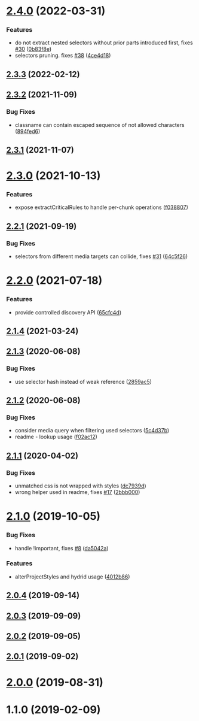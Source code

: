 # [2.4.0](https://github.com/theKashey/used-styles/compare/v2.3.3...v2.4.0) (2022-03-31)

### Features

- do not extract nested selectors without prior parts introduced first, fixes [#30](https://github.com/theKashey/used-styles/issues/30) ([0b83f8e](https://github.com/theKashey/used-styles/commit/0b83f8e88f461e195cc3ce8f9976d324c0471466))
- selectors pruning. fixes [#38](https://github.com/theKashey/used-styles/issues/38) ([4ce4d18](https://github.com/theKashey/used-styles/commit/4ce4d18cd10474126f7882b395e15522fc2702f9))

## [2.3.3](https://github.com/theKashey/used-styles/compare/v2.3.2...v2.3.3) (2022-02-12)

## [2.3.2](https://github.com/theKashey/used-styles/compare/v2.3.1...v2.3.2) (2021-11-09)

### Bug Fixes

- classname can contain escaped sequence of not allowed characters ([894fed6](https://github.com/theKashey/used-styles/commit/894fed618d72bf3ce5bdd072bbdc7f221ee376f3))

## [2.3.1](https://github.com/theKashey/used-styles/compare/v2.3.0...v2.3.1) (2021-11-07)

# [2.3.0](https://github.com/theKashey/used-styles/compare/v2.2.1...v2.3.0) (2021-10-13)

### Features

- expose extractCriticalRules to handle per-chunk operations ([f038807](https://github.com/theKashey/used-styles/commit/f038807f6668c56adb27107dea01ff06024d7a8d))

## [2.2.1](https://github.com/theKashey/used-styles/compare/v2.2.0...v2.2.1) (2021-09-19)

### Bug Fixes

- selectors from different media targets can collide, fixes [#31](https://github.com/theKashey/used-styles/issues/31) ([64c5f26](https://github.com/theKashey/used-styles/commit/64c5f2681b5d882db46e24fd4f0a372f3b9d902b))

# [2.2.0](https://github.com/theKashey/used-styles/compare/v2.1.4...v2.2.0) (2021-07-18)

### Features

- provide controlled discovery API ([65cfc4d](https://github.com/theKashey/used-styles/commit/65cfc4d411669149b4822ebd97c988c65faa8fc6))

## [2.1.4](https://github.com/theKashey/used-styles/compare/v2.1.3...v2.1.4) (2021-03-24)

## [2.1.3](https://github.com/theKashey/used-styles/compare/v2.1.2...v2.1.3) (2020-06-08)

### Bug Fixes

- use selector hash instead of weak reference ([2859ac5](https://github.com/theKashey/used-styles/commit/2859ac514c9329c177e0782756fd0f210b68c784))

## [2.1.2](https://github.com/theKashey/used-styles/compare/v2.1.1...v2.1.2) (2020-06-08)

### Bug Fixes

- consider media query when filtering used selectors ([5c4d37b](https://github.com/theKashey/used-styles/commit/5c4d37bfc304c85cce0f92a5d92b07f786996559))
- readme - lookup usage ([f02ac12](https://github.com/theKashey/used-styles/commit/f02ac12a402af046587cade42e7bff37de7429c4))

## [2.1.1](https://github.com/theKashey/used-styles/compare/v2.1.0...v2.1.1) (2020-04-02)

### Bug Fixes

- unmatched css is not wrapped with styles ([dc7939d](https://github.com/theKashey/used-styles/commit/dc7939dc12e5f7407523b44966732ea2b9c683a8))
- wrong helper used in readme, fixes [#17](https://github.com/theKashey/used-styles/issues/17) ([2bbb000](https://github.com/theKashey/used-styles/commit/2bbb000af334a1714676c401716a3c6456183f1f))

# [2.1.0](https://github.com/theKashey/used-styles/compare/v2.0.4...v2.1.0) (2019-10-05)

### Bug Fixes

- handle !important, fixes [#8](https://github.com/theKashey/used-styles/issues/8) ([da5042a](https://github.com/theKashey/used-styles/commit/da5042a01c2d6c68e0da04c9d59bb9ab411961d4))

### Features

- alterProjectStyles and hydrid usage ([4012b86](https://github.com/theKashey/used-styles/commit/4012b86a780b54b8cc58b407d753f3aac58ee620))

## [2.0.4](https://github.com/theKashey/used-styles/compare/v2.0.3...v2.0.4) (2019-09-14)

## [2.0.3](https://github.com/theKashey/used-styles/compare/v2.0.2...v2.0.3) (2019-09-09)

## [2.0.2](https://github.com/theKashey/used-styles/compare/v2.0.1...v2.0.2) (2019-09-05)

## [2.0.1](https://github.com/theKashey/used-styles/compare/v2.0.0...v2.0.1) (2019-09-02)

# [2.0.0](https://github.com/theKashey/used-styles/compare/v1.1.0...v2.0.0) (2019-08-31)

# 1.1.0 (2019-02-09)
